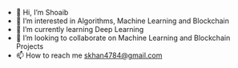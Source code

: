 - 👋 Hi, I’m Shoaib
- 👀 I’m interested in Algorithms, Machine Learning and Blockchain
- 🌱 I’m currently learning Deep Learning
- 💞️ I’m looking to collaborate on Machine Learning and Blockchain Projects
- 📫 How to reach me skhan4784@gmail.com

<!---
skhan4784/skhan4784 is a ✨ special ✨ repository because its `README.md` (this file) appears on your GitHub profile.
You can click the Preview link to take a look at your changes.
--->
